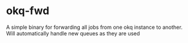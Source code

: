 # okq-fwd

A simple binary for forwarding all jobs from one okq instance to another. Will
automatically handle new queues as they are used
